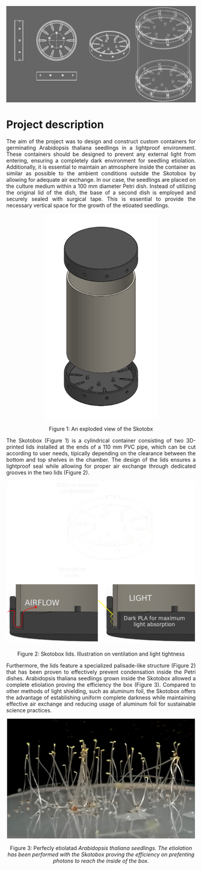 ![alt banner](images/Skotobox_banner.png)

# Project description
<p align="justify">The aim of the project was to design and construct custom containers for germinating Arabidopsis thaliana seedlings in a lightproof environment. These containers should be designed to prevent any external light from entering, ensuring a completely dark environment for seedling etiolation. Additionally, it is essential to maintain an atmosphere inside the container as similar as possible to the ambient conditions outside the Skotobox by allowing for adequate air exchange. In our case, the seedlings are placed on the culture medium within a 100 mm diameter Petri dish. Instead of utilizing the original lid of the dish, the base of a second dish is employed and securely sealed with surgical tape. This is essential to provide the necessary vertical space for the growth of the etioated seedlings.</p>

<p align="center">
  <img src="images/Skotobox_exploded.png" width="300px" />
</div>
<p align="center">Figure 1: An exploded view of the Skotobx</p>

<p align="justify">The Skotobox (Figure 1) is a cylindrical container consisting of two 3D-printed lids installed at the ends of a 110 mm PVC pipe, which can be cut according to user needs, tipically depending on the clearance between the bottom and top shelves in the  chamber. The design of the lids ensures a lightproof seal while allowing for proper air exchange through dedicated grooves in the two lids (Figure 2).</p>
  
<p align="center">
  <img src="images/Skotobox_details.png" width="500px" />
</div>
<p align="center">Figure 2: Skotobox lids. Illustration on ventilation and light tightness</p>
  
<p align="justify"> Furthermore, the lids feature a specialized palisade-like structure (Figure 2) that has been proven to effectively prevent condensation inside the Petri dishes.
 Arabidopsis thaliana seedlings grown inside the Skotobox allowed a complete etiolation proving the efficiency the box (Figure 3). Compared to other methods of light shielding, such as aluminum foil, the Skotobox offers the advantage of establishing uniform complete darkness while maintaining effective air exchange and reducing usage of aluminum foil for sustainable science practices.</p>

<p align="center">
  <img src="images/Etiolated_Arabidopsis_seedlings.png" width="500px" />
</div>
<p align="center">Figure 3: Perfecly etiolatad <i> Arabidopsis thaliana <i/> seedlings. The etiolation has been performed with the Skotobox proving the efficiency on prefenting photons to reach the inside of the box. </p> 



